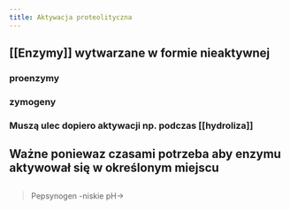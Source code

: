 ```yaml
---
title: Aktywacja proteolityczna
---
```


## [[Enzymy]] wytwarzane w formie nieaktywnej
### proenzymy
### zymogeny
### Muszą ulec dopiero aktywacji np. podczas [[hydroliza]]
## Ważne poniewaz czasami potrzeba aby enzymu **aktywował się w określonym miejscu**
## 
> Pepsynogen -niskie pH→
